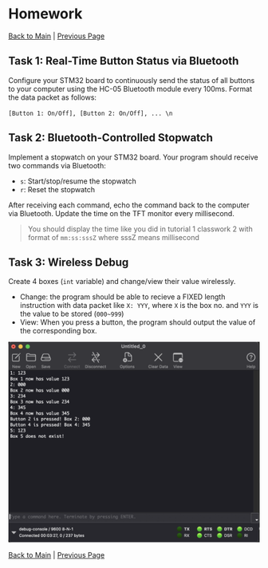 # Homework

[Back to Main](./README.md) | [Previous Page](./03-classwork.md)

## Task 1: Real-Time Button Status via Bluetooth

Configure your STM32 board to continuously send the status of all buttons to your computer using the HC-05 Bluetooth module every 100ms.
Format the data packet as follows:

`[Button 1: On/Off], [Button 2: On/Off], ... \n`

## Task 2: Bluetooth-Controlled Stopwatch

Implement a stopwatch on your STM32 board.
Your program should receive two commands via Bluetooth:

- `s`: Start/stop/resume the stopwatch
- `r`: Reset the stopwatch

After receiving each command, echo the command back to the computer via Bluetooth. Update the time on the TFT monitor every millisecond.

> You should display the time like you did in tutorial 1 classwork 2 with format of `mm:ss:sssZ` where sssZ means millisecond

## Task 3: Wireless Debug

Create 4 boxes (`int` variable) and change/view their value wirelessly.

- Change: the program should be able to recieve a FIXED length instruction with data packet like `X: YYY`, where `X` is the box no. and `YYY` is the value to be stored (`000~999`)
- View: When you press a button, the program should output the value of the corresponding box.

![](./image/hw3.png)

[Back to Main](./README.md) | [Previous Page](./03-classwork.md)
